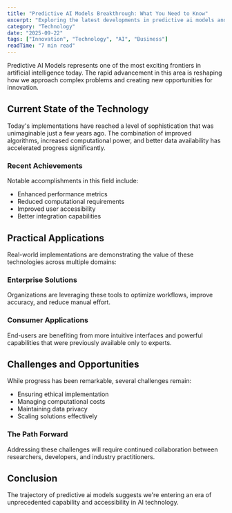 ```yaml
---
title: "Predictive AI Models Breakthrough: What You Need to Know"
excerpt: "Exploring the latest developments in predictive ai models and their implications for the future of artificial intelligence and automation."
category: "Technology"
date: "2025-09-22"
tags: ["Innovation", "Technology", "AI", "Business"]
readTime: "7 min read"
---
```


Predictive AI Models represents one of the most exciting frontiers in artificial intelligence today. The rapid advancement in this area is reshaping how we approach complex problems and creating new opportunities for innovation.

## Current State of the Technology

Today's implementations have reached a level of sophistication that was unimaginable just a few years ago. The combination of improved algorithms, increased computational power, and better data availability has accelerated progress significantly.

### Recent Achievements

Notable accomplishments in this field include:
- Enhanced performance metrics
- Reduced computational requirements
- Improved user accessibility
- Better integration capabilities

## Practical Applications

Real-world implementations are demonstrating the value of these technologies across multiple domains:

### Enterprise Solutions
Organizations are leveraging these tools to optimize workflows, improve accuracy, and reduce manual effort.

### Consumer Applications
End-users are benefiting from more intuitive interfaces and powerful capabilities that were previously available only to experts.

## Challenges and Opportunities

While progress has been remarkable, several challenges remain:
- Ensuring ethical implementation
- Managing computational costs
- Maintaining data privacy
- Scaling solutions effectively

### The Path Forward

Addressing these challenges will require continued collaboration between researchers, developers, and industry practitioners.

## Conclusion

The trajectory of predictive ai models suggests we're entering an era of unprecedented capability and accessibility in AI technology.